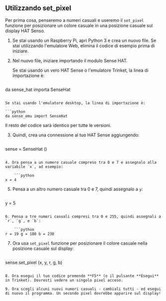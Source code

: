 ## Utilizzando set_pixel

Per prima cosa, penseremo a numeri casuali e useremo il `set_pixel` funzione per posizionare un colore casuale in una posizione casuale sul display HAT Senso.

1. Se stai usando un Raspberry Pi, apri Python 3 e crea un nuovo file. Se stai utilizzando l'emulatore Web, elimina il codice di esempio prima di iniziare.

2. Nel nuovo file, iniziare importando il modulo Sense HAT.
    
    Se stai usando un vero HAT Sense o l'emulatore Trinket, la linea di importazione è:
    
    ```python
da sense_hat importa SenseHat
```

Se stai usando l'emulatore desktop, la linea di importazione è:

```python
da sense_emu import SenseHat
```

Il resto del codice sarà identico per tutte le versioni.

3. Quindi, crea una connessione al tuo HAT Sense aggiungendo:
    
    ```python
sense = SenseHat ()
```

4. Ora pensa a un numero casuale compreso tra 0 e 7 e assegnalo alla variabile `x`, ad esempio:
    
    ```python
x = 4
```

5. Pensa a un altro numero casuale tra 0 e 7, quindi assegnalo a `y`:
    
    ```python
y = 5
```

6. Pensa a tre numeri casuali compresi tra 0 e 255, quindi assegnali a `r`, `g`, e `b`:
    
    ```python
r = 19 g = 180 b = 230
```

7. Ora usa `set_pixel` funzione per posizionare il colore casuale nella posizione casuale sul display:
    
    ```python
sense.set_pixel (x, y, r, g, b)
```

8. Ora esegui il tuo codice premendo **F5** (o il pulsante **Esegui** in Trinket). Dovresti vedere un singolo pixel acceso.

9. Ora scegli alcuni nuovi numeri casuali - cambiali tutti - ed esegui di nuovo il programma. Un secondo pixel dovrebbe apparire sul display!